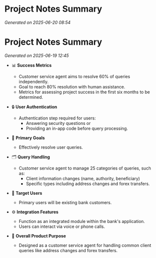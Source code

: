 # Project Notes Summary

*Generated on 2025-06-20 08:54*

# Project Notes Summary

*Generated on 2025-06-19 12:45*

- 📊 **Success Metrics**
  - Customer service agent aims to resolve 60% of queries independently.
  - Goal to reach 80% resolution with human assistance.
  - Metrics for assessing project success in the first six months to be determined.

- 🔒 **User Authentication**
  - Authentication step required for users: 
    - Answering security questions or 
    - Providing an in-app code before query processing.

- 🎯 **Primary Goals**
  - Effectively resolve user queries.
  
- 🗂️ **Query Handling**
  - Customer service agent to manage 25 categories of queries, such as:
    - Client information changes (name, authority, beneficiary)
    - Specific types including address changes and forex transfers.

- 👥 **Target Users**
  - Primary users will be existing bank customers.

- ⚙️ **Integration Features**
  - Function as an integrated module within the bank's application.
  - Users can interact via voice or phone calls.
  
- 💬 **Overall Product Purpose**
  - Designed as a customer service agent for handling common client queries like address changes and forex transfers.